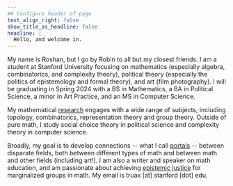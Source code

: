 ```yaml
---
## Configure header of page
text_align_right: false
show_title_as_headline: false
headline: |
  Hello, and welcome in.
---
```


<!-- this is a subheadline -->
My name is Roshan, but I go by Robin to all but my closest friends. I am a student at Stanford University focusing on mathematics (especially algebra, combinatorics, and complexity theory), political theory (especially the politics of epistemology and formal theory), and art (film photography). I will be graduating in Spring 2024 with a BS in Mathematics, a BA in Political Science, a minor in Art Practice, and an MS in Computer Science. 

My mathematical [research](/papers/) engages with a wide range of subjects, including topology, combinatorics, representation theory and group theory. Outside of pure math, I study social choice theory in political science and complexity theory in computer science. 

Broadly, my goal is to develop connections -- what I call [portals](/blog/what-is-a-portal/) -- between disparate fields, both between different types of math and between math and other fields (including art!). I am also a writer and speaker on math education, and am passionate about achieving [epistemic justice](/blog/epistemic-justice/) for marginalized groups in math. My email is truax [at] stanford [dot] edu.